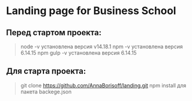 # Landing page for Business School
## Перед стартом проекта:
>node -v установлена версия v14.18.1
>npm -v установлена версия 6.14.15 
>npm gulp -v установлена версия 6.14.15 
## Для старта проекта:
>git clone https://github.com/AnnaBorisoff/landing.git
>npm install для пакета backege.json

